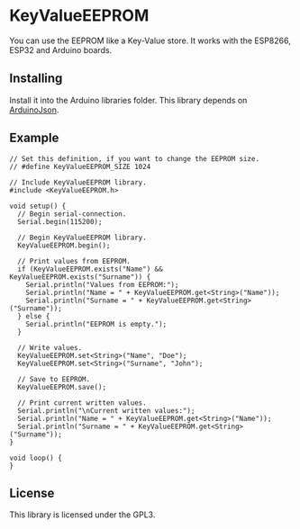 # KeyValueEEPROM
You can use the EEPROM like a Key-Value store. 
It works with the ESP8266, ESP32 and Arduino boards.

## Installing
Install it into the Arduino libraries folder.
This library depends on [ArduinoJson](https://github.com/bblanchon/ArduinoJson).

## Example
```
// Set this definition, if you want to change the EEPROM size.
// #define KeyValueEEPROM_SIZE 1024

// Include KeyValueEEPROM library.
#include <KeyValueEEPROM.h>

void setup() {
  // Begin serial-connection.
  Serial.begin(115200);

  // Begin KeyValueEEPROM library.
  KeyValueEEPROM.begin();

  // Print values from EEPROM.
  if (KeyValueEEPROM.exists("Name") && KeyValueEEPROM.exists("Surname")) {
    Serial.println("Values from EEPROM:");
    Serial.println("Name = " + KeyValueEEPROM.get<String>("Name"));
    Serial.println("Surname = " + KeyValueEEPROM.get<String>("Surname"));
  } else {
    Serial.println("EEPROM is empty.");
  }

  // Write values.
  KeyValueEEPROM.set<String>("Name", "Doe");
  KeyValueEEPROM.set<String>("Surname", "John");

  // Save to EEPROM.
  KeyValueEEPROM.save();

  // Print current written values.
  Serial.println("\nCurrent written values:");
  Serial.println("Name = " + KeyValueEEPROM.get<String>("Name"));
  Serial.println("Surname = " + KeyValueEEPROM.get<String>("Surname"));
}

void loop() {
}
```
## License
This library is licensed under the GPL3.
